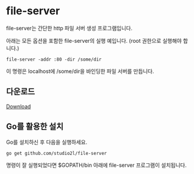 # file-server

file-server는 간단한 http 파일 서버 생성 프로그램입니다.

아래는 모든 옵션을 포함한 file-server의 실행 예입니다.
(root 권한으로 실행해야 합니다.)

```
file-server -addr :80 -dir /some/dir
```

이 명령은 localhost에 /some/dir을 바인딩한 파일 서버를 만듭니다.

## 다운로드
[Download](https://github.com/studio2l/file-server/releases/tag/v0.1)

## Go를 활용한 설치

Go를 설치하신 후 다음을 실행하세요.

```
go get github.com/studio2l/file-server
```

명령이 잘 실행되었다면 $GOPATH/bin 아래에 file-server 프로그램이 설치됩니다.
